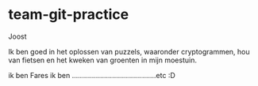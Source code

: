 # team-git-practice

Joost

Ik ben goed in het oplossen van puzzels, waaronder cryptogrammen, hou van fietsen en het kweken van groenten in mijn moestuin.


ik ben Fares
ik ben ..........................................etc :D
